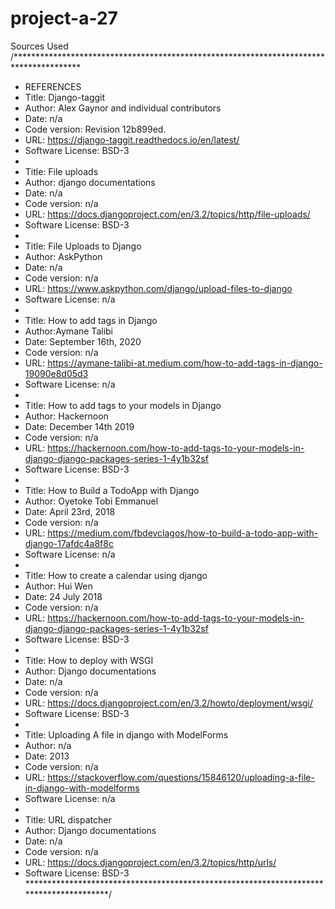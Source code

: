 # project-a-27
Sources Used
/***************************************************************************************
* REFERENCES
* Title: Django-taggit
* Author: Alex Gaynor and individual contributors
* Date: n/a
* Code version: Revision 12b899ed.
* URL: https://django-taggit.readthedocs.io/en/latest/
* Software License: BSD-3
* 
* Title: File uploads
* Author: django documentations
* Date: n/a
* Code version: n/a
* URL: https://docs.djangoproject.com/en/3.2/topics/http/file-uploads/
* Software License: BSD-3
* 
* Title: File Uploads to Django
* Author: AskPython
* Date: n/a
* Code version: n/a
* URL: https://www.askpython.com/django/upload-files-to-django
* Software License: n/a
* 
* Title: How to add tags in Django
* Author:Aymane Talibi
* Date: September 16th, 2020
* Code version: n/a
* URL: https://aymane-talibi-at.medium.com/how-to-add-tags-in-django-19090e8d05d3
* Software License: n/a
* 
* Title: How to add tags to your models in Django
* Author: Hackernoon
* Date: December 14th 2019
* Code version: n/a
* URL: https://hackernoon.com/how-to-add-tags-to-your-models-in-django-django-packages-series-1-4y1b32sf
* Software License: BSD-3
*
* Title: How to Build a TodoApp with Django
* Author: Oyetoke Tobi Emmanuel
* Date: April 23rd, 2018
* Code version: n/a
* URL: https://medium.com/fbdevclagos/how-to-build-a-todo-app-with-django-17afdc4a8f8c
* Software License: n/a
* 
* Title: How to create a calendar using django
* Author: Hui Wen
* Date: 24 July 2018
* Code version: n/a
* URL: https://hackernoon.com/how-to-add-tags-to-your-models-in-django-django-packages-series-1-4y1b32sf
* Software License: BSD-3 
* 
* Title: How to deploy with WSGI
* Author: Django documentations
* Date: n/a
* Code version: n/a
* URL: https://docs.djangoproject.com/en/3.2/howto/deployment/wsgi/
* Software License: BSD-3
* 
* Title: Uploading A file in django with ModelForms
* Author: n/a
* Date: 2013
* Code version: n/a
* URL: https://stackoverflow.com/questions/15846120/uploading-a-file-in-django-with-modelforms
* Software License: n/a 
* 
* Title: URL dispatcher
* Author: Django documentations
* Date: n/a
* Code version: n/a
* URL: https://docs.djangoproject.com/en/3.2/topics/http/urls/
* Software License: BSD-3
***************************************************************************************/

